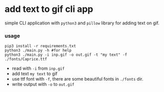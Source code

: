 # add text to gif cli app

simple CLI application with `python3` and `pillow` library for adding text on gif.

### usage

```
pip3 install -r requirements.txt
python3 ./main.py -h #for help
python3 ./main.py -i inp.gif -o out.gif -t "my text" -f ./fonts/Caprice.ttf
```

-   read with `-i` from `inp.gif`
-   add text `my text` to gif
-   use ttf font with `-f`, there are some beautiful fonts in `./fonts` dir.
-   write output with `-o` to `out.gif`
